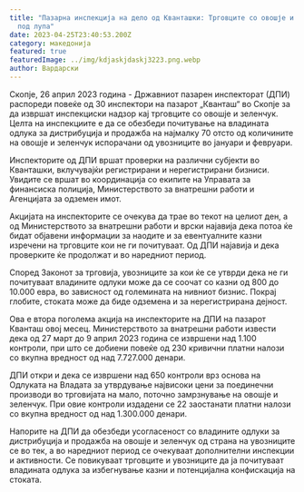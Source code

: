 ```yaml
---
title: "Пазарна инспекција на дело од Кванташки: Трговците со овошје и зеленчук
  под лупа"
date: 2023-04-25T23:40:53.200Z
category: македонија
featured: true
featuredImage: ../img/kdjaskjdaskj3223.png.webp
author: Вардарски
---
```


Скопје, 26 април 2023 година - Државниот пазарен инспекторат (ДПИ) распореди повеќе од 30 инспектори на пазарот „Кванташ“ во Скопје за да извршат инспекциски надзор кај трговците со овошје и зеленчук. Целта на инспекциите е да се обезбеди почитување на владината одлука за дистрибуција и продажба на најмалку 70 отсто од количините на овошје и зеленчук испорачани од увозниците во јануари и февруари.

Инспекторите од ДПИ вршат проверки на различни субјекти во Кванташки, вклучувајќи регистрирани и нерегистрирани бизниси. Увидите се вршат во координација со екипите на Управата за финансиска полиција, Министерството за внатрешни работи и Агенцијата за одземен имот.

Акцијата на инспекторите се очекува да трае во текот на целиот ден, а од Министерството за внатрешни работи и врски најавија дека потоа ќе бидат објавени информации за наодите и за евентуалните казни изречени на трговците кои не ги почитуваат. Од ДПИ најавија и дека проверките ќе продолжат и во наредниот период.

Според Законот за трговија, увозниците за кои ќе се утврди дека не ги почитуваат владините одлуки може да се соочат со казни од 800 до 10.000 евра, во зависност од големината на нивниот бизнис. Покрај глобите, стоката може да биде одземена и за нерегистрирана дејност.

Ова е втора поголема акција на инспекторите на ДПИ на пазарот Кванташ овој месец. Министерството за внатрешни работи извести дека од 27 март до 9 април 2023 година се извршени над 1.100 контроли, при што се добиени повеќе од 230 кривични платни налози со вкупна вредност од над 7.727.000 денари.

ДПИ откри и дека се извршени над 650 контроли врз основа на Одлуката на Владата за утврдување највисоки цени за поединечни производи во трговијата на мало, поточно замрзнување на овошје и зеленчук. При овие контроли издадени се 22 заостанати платни налози со вкупна вредност од над 1.300.000 денари.

Напорите на ДПИ да обезбеди усогласеност со владините одлуки за дистрибуција и продажба на овошје и зеленчук од страна на увозниците се во тек, а во наредниот период се очекуваат дополнителни инспекции и активности. Се повикуваат трговците и увозниците да ја почитуваат владината одлука за избегнување казни и потенцијална конфискација на стоката.
